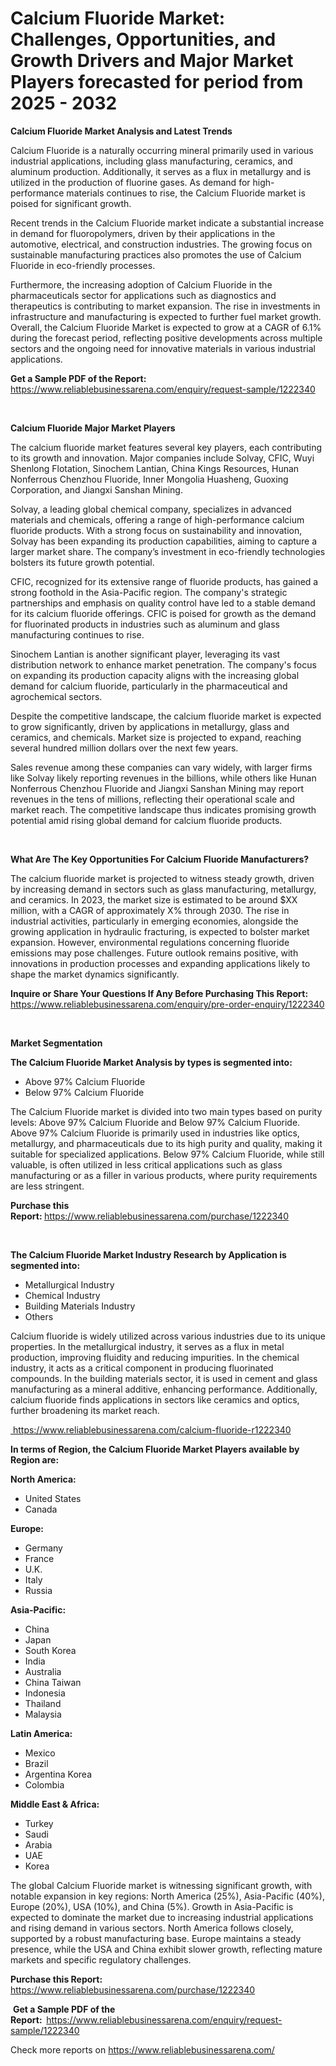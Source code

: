 <p><h1>Calcium Fluoride Market: Challenges, Opportunities, and Growth Drivers and Major Market Players forecasted for period from 2025 - 2032</h1></p><p><strong>Calcium Fluoride Market Analysis and Latest Trends</strong></p>
<p><p>Calcium Fluoride is a naturally occurring mineral primarily used in various industrial applications, including glass manufacturing, ceramics, and aluminum production. Additionally, it serves as a flux in metallurgy and is utilized in the production of fluorine gases. As demand for high-performance materials continues to rise, the Calcium Fluoride market is poised for significant growth.</p><p>Recent trends in the Calcium Fluoride market indicate a substantial increase in demand for fluoropolymers, driven by their applications in the automotive, electrical, and construction industries. The growing focus on sustainable manufacturing practices also promotes the use of Calcium Fluoride in eco-friendly processes.</p><p>Furthermore, the increasing adoption of Calcium Fluoride in the pharmaceuticals sector for applications such as diagnostics and therapeutics is contributing to market expansion. The rise in investments in infrastructure and manufacturing is expected to further fuel market growth. Overall, the Calcium Fluoride Market is expected to grow at a CAGR of 6.1% during the forecast period, reflecting positive developments across multiple sectors and the ongoing need for innovative materials in various industrial applications.</p></p>
<p><strong>Get a Sample PDF of the Report:&nbsp;</strong> <a href="https://www.reliablebusinessarena.com/enquiry/request-sample/1222340?utm_campaign=1990&utm_medium=2&utm_source=Github&utm_content=ia&utm_term=02042025&utm_id=calcium-fluoride">https://www.reliablebusinessarena.com/enquiry/request-sample/1222340</a></p>
<p>&nbsp;</p>
<p><strong>Calcium Fluoride Major Market Players</strong></p>
<p><p>The calcium fluoride market features several key players, each contributing to its growth and innovation. Major companies include Solvay, CFIC, Wuyi Shenlong Flotation, Sinochem Lantian, China Kings Resources, Hunan Nonferrous Chenzhou Fluoride, Inner Mongolia Huasheng, Guoxing Corporation, and Jiangxi Sanshan Mining.</p><p>Solvay, a leading global chemical company, specializes in advanced materials and chemicals, offering a range of high-performance calcium fluoride products. With a strong focus on sustainability and innovation, Solvay has been expanding its production capabilities, aiming to capture a larger market share. The company’s investment in eco-friendly technologies bolsters its future growth potential.</p><p>CFIC, recognized for its extensive range of fluoride products, has gained a strong foothold in the Asia-Pacific region. The company's strategic partnerships and emphasis on quality control have led to a stable demand for its calcium fluoride offerings. CFIC is poised for growth as the demand for fluorinated products in industries such as aluminum and glass manufacturing continues to rise.</p><p>Sinochem Lantian is another significant player, leveraging its vast distribution network to enhance market penetration. The company's focus on expanding its production capacity aligns with the increasing global demand for calcium fluoride, particularly in the pharmaceutical and agrochemical sectors.</p><p>Despite the competitive landscape, the calcium fluoride market is expected to grow significantly, driven by applications in metallurgy, glass and ceramics, and chemicals. Market size is projected to expand, reaching several hundred million dollars over the next few years.</p><p>Sales revenue among these companies can vary widely, with larger firms like Solvay likely reporting revenues in the billions, while others like Hunan Nonferrous Chenzhou Fluoride and Jiangxi Sanshan Mining may report revenues in the tens of millions, reflecting their operational scale and market reach. The competitive landscape thus indicates promising growth potential amid rising global demand for calcium fluoride products.</p></p>
<p>&nbsp;</p>
<p><strong>What Are The Key Opportunities For Calcium Fluoride Manufacturers?</strong></p>
<p><p>The calcium fluoride market is projected to witness steady growth, driven by increasing demand in sectors such as glass manufacturing, metallurgy, and ceramics. In 2023, the market size is estimated to be around $XX million, with a CAGR of approximately X% through 2030. The rise in industrial activities, particularly in emerging economies, alongside the growing application in hydraulic fracturing, is expected to bolster market expansion. However, environmental regulations concerning fluoride emissions may pose challenges. Future outlook remains positive, with innovations in production processes and expanding applications likely to shape the market dynamics significantly.</p></p>
<p><strong>Inquire or Share Your Questions If Any Before Purchasing This Report:</strong> <a href="https://www.reliablebusinessarena.com/enquiry/pre-order-enquiry/1222340?utm_campaign=1990&utm_medium=2&utm_source=Github&utm_content=ia&utm_term=02042025&utm_id=calcium-fluoride">https://www.reliablebusinessarena.com/enquiry/pre-order-enquiry/1222340</a></p>
<p>&nbsp;</p>
<p><strong>Market Segmentation</strong></p>
<p><strong>The Calcium Fluoride Market Analysis by types is segmented into:</strong></p>
<p><ul><li>Above 97% Calcium Fluoride</li><li>Below 97% Calcium Fluoride</li></ul></p>
<p><p>The Calcium Fluoride market is divided into two main types based on purity levels: Above 97% Calcium Fluoride and Below 97% Calcium Fluoride. Above 97% Calcium Fluoride is primarily used in industries like optics, metallurgy, and pharmaceuticals due to its high purity and quality, making it suitable for specialized applications. Below 97% Calcium Fluoride, while still valuable, is often utilized in less critical applications such as glass manufacturing or as a filler in various products, where purity requirements are less stringent.</p></p>
<p><strong>Purchase this Report:&nbsp;</strong><a href="https://www.reliablebusinessarena.com/purchase/1222340?utm_campaign=1990&utm_medium=2&utm_source=Github&utm_content=ia&utm_term=02042025&utm_id=calcium-fluoride">https://www.reliablebusinessarena.com/purchase/1222340</a></p>
<p>&nbsp;</p>
<p><strong>The Calcium Fluoride Market Industry Research by Application is segmented into:</strong></p>
<p><ul><li>Metallurgical Industry</li><li>Chemical Industry</li><li>Building Materials Industry</li><li>Others</li></ul></p>
<p><p>Calcium fluoride is widely utilized across various industries due to its unique properties. In the metallurgical industry, it serves as a flux in metal production, improving fluidity and reducing impurities. In the chemical industry, it acts as a critical component in producing fluorinated compounds. In the building materials sector, it is used in cement and glass manufacturing as a mineral additive, enhancing performance. Additionally, calcium fluoride finds applications in sectors like ceramics and optics, further broadening its market reach.</p></p>
<p><a href="https://www.reliablebusinessarena.com/calcium-fluoride-r1222340?utm_campaign=1990&utm_medium=2&utm_source=Github&utm_content=ia&utm_term=02042025&utm_id=calcium-fluoride">&nbsp;https://www.reliablebusinessarena.com/calcium-fluoride-r1222340</a></p>
<p><strong>In terms of Region, the Calcium Fluoride Market Players available by Region are:</strong></p>
<p>
    <p> <strong> North America: </strong>
        <ul>
            <li>United States</li>
            <li>Canada</li>
        </ul>
        </p> 
    <p> <strong> Europe: </strong>
        <ul>
            <li>Germany</li>
            <li>France</li>
            <li>U.K.</li>
            <li>Italy</li>
            <li>Russia</li>
        </ul>
        </p> 
    <p> <strong> Asia-Pacific: </strong>
        <ul>
            <li>China</li>
            <li>Japan</li>
            <li>South Korea</li>
            <li>India</li>
            <li>Australia</li>
            <li>China Taiwan</li>
            <li>Indonesia</li>
            <li>Thailand</li>
            <li>Malaysia</li>
        </ul>
        </p> 
    <p> <strong> Latin America: </strong>
        <ul>
            <li>Mexico</li>
            <li>Brazil</li>
            <li>Argentina Korea</li>
            <li>Colombia</li>
        </ul>
        </p> 
    <p> <strong> Middle East & Africa: </strong>
        <ul>
            <li>Turkey</li>
            <li>Saudi</li>
            <li>Arabia</li>
            <li>UAE</li>
            <li>Korea</li>
        </ul>
    </p>
    </p>
<p><p>The global Calcium Fluoride market is witnessing significant growth, with notable expansion in key regions: North America (25%), Asia-Pacific (40%), Europe (20%), USA (10%), and China (5%). Growth in Asia-Pacific is expected to dominate the market due to increasing industrial applications and rising demand in various sectors. North America follows closely, supported by a robust manufacturing base. Europe maintains a steady presence, while the USA and China exhibit slower growth, reflecting mature markets and specific regulatory challenges.</p></p>
<p><strong>Purchase this Report: </strong><a href="https://www.reliablebusinessarena.com/purchase/1222340?utm_campaign=1990&utm_medium=2&utm_source=Github&utm_content=ia&utm_term=02042025&utm_id=calcium-fluoride">https://www.reliablebusinessarena.com/purchase/1222340</a></p>
<p>&nbsp;<strong>Get a Sample PDF of the Report:&nbsp;&nbsp;</strong><a href="https://www.reliablebusinessarena.com/enquiry/request-sample/1222340?utm_campaign=1990&utm_medium=2&utm_source=Github&utm_content=ia&utm_term=02042025&utm_id=calcium-fluoride">https://www.reliablebusinessarena.com/enquiry/request-sample/1222340</a></p>
<p><strong></strong></p>
<p>Check more reports on <a href="https://www.reliablebusinessarena.com/?utm_campaign=1990&utm_medium=2&utm_source=Github&utm_content=ia&utm_term=02042025&utm_id=calcium-fluoride">https://www.reliablebusinessarena.com/</a></p>